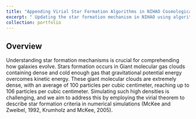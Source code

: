 ```yaml
---
title: "Appending Virial Star Formation Algorithms in NIHAO Cosmological Simulations"
excerpt: " Updating the star formation mechanism in NIHAO using algorithms based on the Virial Theorem "
collection: portfolio
---
```


## Overview


Understanding star formation mechanisms is crucial for comprehending how galaxies evolve. Stars formation occurs in Giant molecular gas clouds containing dense and cold enough gas that gravitational potential energy overcomes kinetic energy. These giant molecular clouds are extremely dense, with an average of 100 particles per cubic centimeter, reaching up to 106 particles per cubic centimeter. Simulating such high densities is challenging, and we aim to address this by employing the virial theorem to describe star formation criteria in numerical simulations (McKee and Zweibel, 1992, Krumholz and McKee, 2005).


